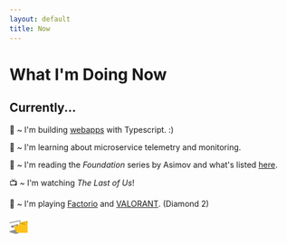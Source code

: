 ```yaml
---
layout: default
title: Now
---
```


# What I'm Doing Now

## Currently...
🔭 ~ I'm building [webapps][ts-apps] with Typescript. :)

🌱 ~ I'm learning about microservice telemetry and monitoring.

📖 ~ I'm reading the _Foundation_ series by Asimov and what's listed [here][readings].

📺 ~ I'm watching _The Last of Us_!

👾 ~ I'm playing [Factorio][factorio] and [VALORANT][valorant]. (Diamond 2)

<img src="/assets/meow_code.gif" alt="meow_code" width="32">

[ts-apps]:  https://jasonhong.xyz/blog/2023/03/20/js-ts.html
[factorio]: https://www.factorio.com/ 
[valorant]: https://playvalorant.com/en-us/
[readings]: https://jasonhong.xyz/reading.html

